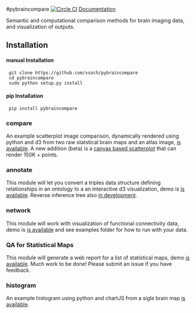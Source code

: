 #pybraincompare
[![Circle CI](https://circleci.com/gh/vsoch/pybraincompare.svg?style=svg)](https://circleci.com/gh/vsoch/pybraincompare)
[Documentation](http://pybraincompare.readthedocs.org/)

Semantic and computational comparison methods for brain imaging data, and visualization of outputs.

## Installation

#### manual Installation

     git clone https://github.com/vsoch/pybraincompare
     cd pybraincompare
     sudo python setup.py install


#### pip Installation

     pip install pybraincompare


### compare
An example scatterplot image comparison, dynamically rendered using python and d3 from two raw statstical brain maps and an atlas image, [is available](http://vbmis.com/bmi/share/neurovault/scatter_atlas.html). A new addition (beta) is a [canvas based scatterplot](http://vbmis.com/bmi/project/brainatlas) that can render 150K + points.

### annotate
This module will let you convert a triples data structure defining relationships in an ontology to a an interactive d3 visualization, demo is [is available](http://vbmis.com/bmi/share/neurovault/ontology_tree.html). Reverse inference tree also [in development](http://vbmis.com/bmi/share/neurovault/reverse_inference.html).

### network
This module will work with visualization of functional connectivity data, demo is [is available](http://vbmis.com/bmi/share/neurovault/connectogram.html) and see examples folder for how to run with your data.

### QA for Statistical Maps 
This module will generate a web report for a list of statistical maps, demo [is available](http://www.vbmis.com/bmi/project/qa/index.html). Much work to be done! Please submit an issue if you have feedback.

### histogram
An example histogram using python and chartJS from a sigle brain map [is available](http://vbmis.com/bmi/share/neurovault/histogram.html).


